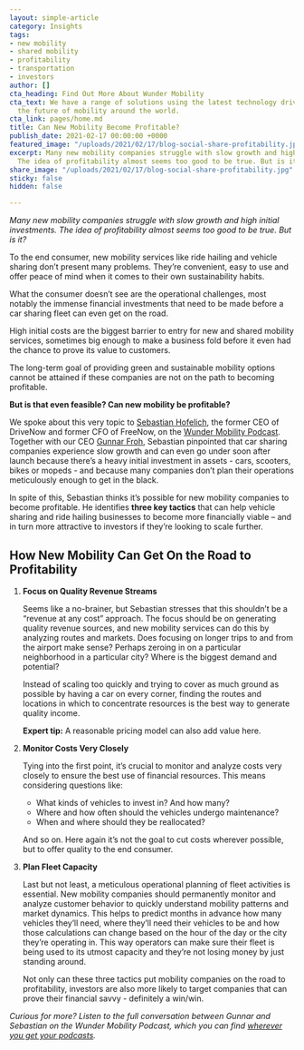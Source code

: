```yaml
---
layout: simple-article
category: Insights
tags:
- new mobility
- shared mobility
- profitability
- transportation
- investors
author: []
cta_heading: Find Out More About Wunder Mobility
cta_text: We have a range of solutions using the latest technology driving forward
  the future of mobility around the world.
cta_link: pages/home.md
title: Can New Mobility Become Profitable?
publish_date: 2021-02-17 00:00:00 +0000
featured_image: "/uploads/2021/02/17/blog-social-share-profitability.jpg"
excerpt: Many new mobility companies struggle with slow growth and high initial investments.
  The idea of profitability almost seems too good to be true. But is it?
share_image: "/uploads/2021/02/17/blog-social-share-profitability.jpg"
sticky: false
hidden: false

---
```

_Many new mobility companies struggle with slow growth and high initial investments. The idea of profitability almost seems too good to be true. But is it?_

To the end consumer, new mobility services like ride hailing and vehicle sharing don’t present many problems. They’re convenient, easy to use and offer peace of mind when it comes to their own sustainability habits.

What the consumer doesn’t see are the operational challenges, most notably the immense financial investments that need to be made before a car sharing fleet can even get on the road.

High initial costs are the biggest barrier to entry for new and shared mobility services, sometimes big enough to make a business fold before it even had the chance to prove its value to customers.

The long-term goal of providing green and sustainable mobility options cannot be attained if these companies are not on the path to becoming profitable.

**But is that even feasible? Can new mobility be profitable?**

We spoke about this very topic to [Sebastian Hofelich](https://www.linkedin.com/in/sebastianhofelich/), the former CEO of DriveNow and former CFO of FreeNow, on the [Wunder Mobility Podcast](https://linktr.ee/wundermobility). Together with our CEO [Gunnar Froh](https://www.linkedin.com/in/gunnarfroh/), Sebastian pinpointed that car sharing companies experience slow growth and can even go under soon after launch because there’s a heavy initial investment in assets - cars, scooters, bikes or mopeds - and because many companies don’t plan their operations meticulously enough to get in the black.

In spite of this, Sebastian thinks it’s possible for new mobility companies to become profitable. He identifies **three key tactics** that can help vehicle sharing and ride hailing businesses to become more financially viable – and in turn more attractive to investors if they’re looking to scale further.

## How New Mobility Can Get On the Road to Profitability

1. **Focus on Quality Revenue Streams**

   Seems like a no-brainer, but Sebastian stresses that this shouldn’t be a “revenue at any cost” approach. The focus should be on generating quality revenue sources, and new mobility services can do this by analyzing routes and markets. Does focusing on longer trips to and from the airport make sense? Perhaps zeroing in on a particular neighborhood in a particular city? Where is the biggest demand and potential?

   Instead of scaling too quickly and trying to cover as much ground as possible by having a car on every corner, finding the routes and locations in which to concentrate resources is the best way to generate quality income.

   **Expert tip:** A reasonable pricing model can also add value here.
2. **Monitor Costs Very Closely**

   Tying into the first point, it’s crucial to monitor and analyze costs very closely to ensure the best use of financial resources. This means considering questions like:
   * What kinds of vehicles to invest in? And how many?
   * Where and how often should the vehicles undergo maintenance?
   * When and where should they be reallocated?

   And so on. Here again it’s not the goal to cut costs wherever possible, but to offer quality to the end consumer.
3. **Plan Fleet Capacity**

   Last but not least, a meticulous operational planning of fleet activities is essential. New mobility companies should permanently monitor and analyze customer behavior to quickly understand mobility patterns and market dynamics. This helps to predict months in advance how many vehicles they’ll need, where they’ll need their vehicles to be and how those calculations can change based on the hour of the day or the city they’re operating in. This way operators can make sure their fleet is being used to its utmost capacity and they’re not losing money by just standing around.

   Not only can these three tactics put mobility companies on the road to profitability, investors are also more likely to target companies that can prove their financial savvy - definitely a win/win.

_Curious for more? Listen to the full conversation between Gunnar and Sebastian on the Wunder Mobility Podcast, which you can find_ [_wherever you get your podcasts_](https://linktr.ee/wundermobility)_._
